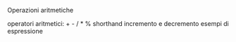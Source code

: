 Operazioni aritmetiche

operatori aritmetici: + - / * %
shorthand
incremento e decremento
esempi di espressione